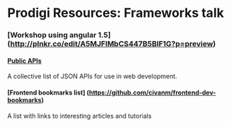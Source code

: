 # Prodigi Resources: Frameworks talk 

### [Workshop using angular 1.5] (http://plnkr.co/edit/A5MJFlMbCS447B5BlF1G?p=preview)

#### [Public APIs](https://github.com/toddmotto/public-apis)
A collective list of JSON APIs for use in web development.

#### [Frontend bookmarks list] (https://github.com/civanm/frontend-dev-bookmarks)
A list with links to interesting articles and tutorials

